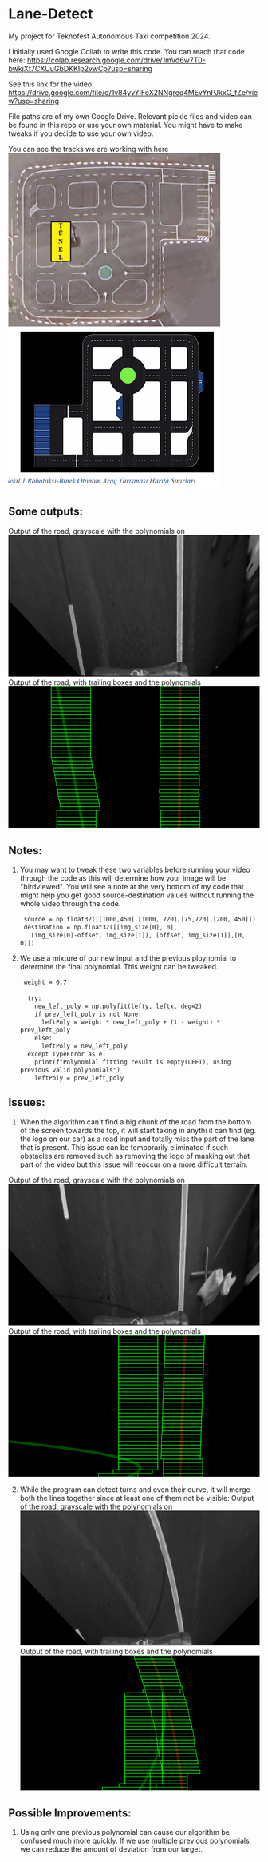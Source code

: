 # Lane-Detect
My project for Teknofest Autonomous Taxi competition 2024.

I initially used Google Collab to write this code. You can reach that code here: https://colab.research.google.com/drive/1mVd6w7T0-bwkjXf7CXUuGbDKKIp2vwCp?usp=sharing

See this link for the video: https://drive.google.com/file/d/1v84yvYlFoX2NNgreq4MEvYnPJkxO_fZe/view?usp=sharing

File paths are of my own Google Drive. Relevant pickle files and video can be found in this repo or use your own material. You might have to make tweaks if you decide to use your own video.

You can see the tracks we are working with here  
<img src="https://github.com/EylulTheFairy/Lane-Detect/blob/main/TracksIRL.png" width="425">
![Output of the road, with trailing boxes and the polynomials](Tracks.png)

## Some outputs:  
Output of the road, grayscale with the polynomials on  
![Output of the road , grayscale with the polynomials on](Output/1.png)   
Output of the road, with trailing boxes and the polynomials  
![Output of the road, with trailing boxes and the polynomials](Output/2.png)  

## Notes:

1. You may want to tweak these two variables before running your video through the code as this will determine how your image will be "birdviewed". You will see a note at the very bottom of my code that might help you get good source-destination values without running the whole video through the code.  
   ```
    source = np.float32([[1000,450],[1000, 720],[75,720],[200, 450]])
    destination = np.float32([[img_size[0], 0],
      [img_size[0]-offset, img_size[1]], [offset, img_size[1]],[0, 0]])
   ```  
2. We use a mixture of our new input and the previous ploynomial to determine the final polynomial. This weight can be tweaked.  
   ```
    weight = 0.7

     try:
       new_left_poly = np.polyfit(lefty, leftx, deg=2)
       if prev_left_poly is not None:
         leftPoly = weight * new_left_poly + (1 - weight) * prev_left_poly
       else:
         leftPoly = new_left_poly
     except TypeError as e:
       print(f"Polynomial fitting result is empty(LEFT), using previous valid polynomials")
       leftPoly = prev_left_poly
   ```


## Issues:  
  
1. When the algorithm can't find a big chunk of the road from the bottom of the screen towards the top, it will start taking in anythi it can find (eg. the logo on our car) as a road input and totally miss the part of the lane that is present. This issue can be temporarily eliminated if such obstacles are removed such as removing the logo of masking out that part of the video but this issue will reoccur on a more difficult terrain.   

Output of the road, grayscale with the polynomials on    
![Output of the road , grayscale with the polynomials on](Output/4.png)    
Output of the road, with trailing boxes and the polynomials    
![Output of the road, with trailing boxes and the polynomials](Output/3.png)    


2. While the program can detect turns and even their curve, it will merge both the lines together since at least one of them not be visible:
Output of the road, grayscale with the polynomials on  
![Output of the road , grayscale with the polynomials on](Output/5.png)  
Output of the road, with trailing boxes and the polynomials  
![Output of the road, with trailing boxes and the polynomials](Output/6.png)  

## Possible Improvements:
1. Using only one previous polynomial can cause our algorithm be confused much more quickly. If we use multiple previous polynomials, we can reduce the amount of deviation from our target.
